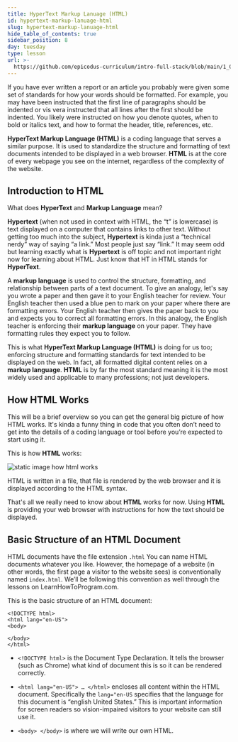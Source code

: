 ```yaml
---
title: HyperText Markup Lanuage (HTML)
id: hypertext-markup-lanuage-html
slug: hypertext-markup-lanuage-html
hide_table_of_contents: true
sidebar_position: 8
day: tuesday
type: lesson
url: >-
  https://github.com/epicodus-curriculum/intro-full-stack/blob/main/1_0_hypertext_markup_language_html.md
---
```


If you have ever written a report or an article you probably were given some set of standards for how your words should be formatted. For example, you may have been instructed that the first line of paragraphs should be indented or vis vera instructed that all lines after the first should be indented. You likely were instructed on how you denote quotes, when to bold or italics text, and how to format the header, title, references, etc.

**HyperText Markup Language (HTML)** is a coding language that serves a similar purpose. It is used to standardize the structure and formatting of text documents intended to be displayed in a web browser. **HTML** is at the core of every webpage you see on the internet, regardless of the complexity of the website. 


## Introduction to HTML


What does **HyperText** and **Markup Language** mean? 


**Hypertext** (when not used in context with HTML, the “t” is lowercase) is text displayed on a computer that contains links to other text. Without getting too much into the subject, **Hypertext** is kinda just a “technical nerdy” way of saying “a link.” Most people just say “link.” It may seem odd but learning exactly what is **Hypertext** is off topic and not important right now for learning about HTML. Just know that HT in HTML stands for **HyperText**.


A **markup language** is used to control the structure, formatting, and relationship between parts of a text document. To give an analogy, let's say you wrote a paper and then gave it to your English teacher for review. Your English teacher then used a blue pen to mark on your paper where there are formatting errors. Your English teacher then gives the paper back to you and expects you to correct all formatting errors. In this analogy, the English teacher is enforcing their **markup language** on your paper. They have formatting rules they expect you to follow. 


This is what **HyperText Markup Language (HTML)** is doing for us too; enforcing structure and formatting standards for text intended to be displayed on the web. In fact, all formatted digital content relies on a **markup language**. **HTML** is by far the most standard meaning it is the most widely used and applicable to many professions; not just developers.


## How HTML Works

This will be a brief overview so you can get the general big picture of how HTML works. It's kinda a funny thing in code that you often don’t need to get into the details of a coding language or tool before you’re expected to start using it. 


This is how **HTML** works:

![static image how html works](https://learnhowtoprogram.s3.us-west-2.amazonaws.com/misc/HTML-Image-1.png)

HTML is written in a file, that file is rendered by the web browser and it is displayed according to the HTML syntax.

That's all we really need to know about **HTML** works for now. Using **HTML** is providing your web browser with instructions for how the text should be displayed. 


## 	Basic Structure of an HTML Document

HTML documents have the file extension `.html` You can name HTML documents whatever you like. However, the homepage of a website (in other words, the first page a visitor to the website sees) is conventionally named `index.html`. We’ll be following this convention as well through the lessons on LearnHowToProgram.com. 


This is the basic structure of an HTML document:


``` 
<!DOCTYPE html>
<html lang="en-US">
<body>
	
</body>
</html>
```



* `<!DOCTYPE html>` is the Document Type Declaration. It tells the browser (such as Chrome) what kind of document this is so it can be rendered correctly.  

* `<html lang="en-US"> … </html>` encloses all content within the HTML document. Specifically the `lang="en-US` specifies that the language for this document is “english United States.” This is important information for screen readers so vision-impaired visitors to your website can still use it.  

* `<body> </body>` is where we will write our own HTML. 

